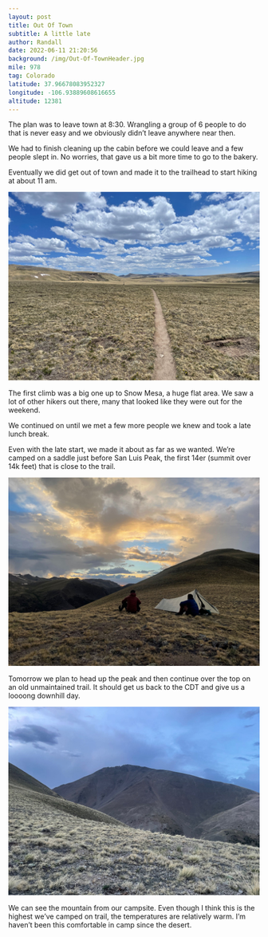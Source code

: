 ```yaml
---
layout: post
title: Out Of Town
subtitle: A little late
author: Randall
date: 2022-06-11 21:20:56
background: /img/Out-Of-TownHeader.jpg
mile: 978
tag: Colorado
latitude: 37.96678083952327
longitude: -106.93889608616655
altitude: 12381
---
```

The plan was to leave town at 8:30. Wrangling a group of 6 people to do that is never easy and we obviously didn’t leave anywhere near then.

We had to finish cleaning up the cabin before we could leave and a few people slept in. No worries, that gave us a bit more time to go to the bakery.

Eventually we did get out of town and made it to the trailhead to start hiking at about 11 am.

<img src="/img/Out Of Town0.jpg" class="img-fluid">

The first climb was a big one up to Snow Mesa, a huge flat area. We saw a lot of other hikers out there, many that looked like they were out for the weekend.

We continued on until we met a few more people we knew and took a late lunch break.

Even with the late start, we made it about as far as we wanted. We’re camped on a saddle just before San Luis Peak, the first 14er (summit over 14k feet) that is close to the trail.

<img src="/img/Out Of Town1.jpg" class="img-fluid">

Tomorrow we plan to head up the peak and then continue over the top on an old unmaintained trail. It should get us back to the CDT and give us a loooong downhill day.
 
<img src="/img/Out Of Town2.jpg" class="img-fluid">

We can see the mountain from our campsite. Even though I think this is the highest we’ve camped on trail, the temperatures are relatively warm. I’m haven’t been this comfortable in camp since the desert.
